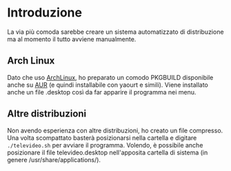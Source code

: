 # Introduzione #

La via più comoda sarebbe creare un sistema automatizzato di distribuzione ma al momento il tutto avviene manualmente.

## Arch Linux ##
Dato che uso [ArchLinux](http://www.archlinux.org), ho preparato un comodo PKGBUILD disponibile anche su [AUR](http://aur.archlinux.org/packages.php?ID=18671) (e quindi installabile con yaourt e simili). Viene installato anche un file .desktop così da far apparire il programma nei menu.

## Altre distribuzioni ##
Non avendo esperienza con altre distribuzioni, ho creato un file compresso. Una volta scompattato basterà posizionarsi nella cartella e digitare `./televideo.sh` per avviare il programma. Volendo, è possibile anche posizionare il file televideo.desktop nell'apposita cartella di sistema (in genere /usr/share/applications/).